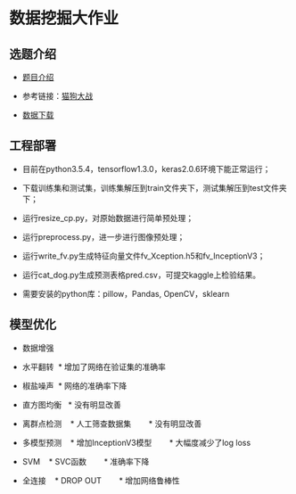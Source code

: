 # 数据挖掘大作业

## 选题介绍

- [题目介绍](https://www.kaggle.com/c/dogs-vs-cats-redux-kernels-edition)

- 参考链接：[猫狗大战](https://zhuanlan.zhihu.com/p/25978105)

- [数据下载](https://www.kaggle.com/c/dogs-vs-cats-redux-kernels-edition/data)

## 工程部署

- 目前在python3.5.4，tensorflow1.3.0，keras2.0.6环境下能正常运行；

- 下载训练集和测试集，训练集解压到train文件夹下，测试集解压到test文件夹下；

- 运行resize_cp.py，对原始数据进行简单预处理；

- 运行preprocess.py，进一步进行图像预处理；

- 运行write_fv.py生成特征向量文件fv_Xception.h5和fv_InceptionV3；

- 运行cat_dog.py生成预测表格pred.csv，可提交kaggle上检验结果。

- 需要安装的python库：pillow，Pandas, OpenCV，sklearn

## 模型优化

* 数据增强
 * 水平翻转
  * 增加了网络在验证集的准确率
 * 椒盐噪声
  * 网络的准确率下降        
 * 直方图均衡
  * 没有明显改善

* 离群点检测
    * 人工筛查数据集
        * 没有明显改善

* 多模型预测
    * 增加InceptionV3模型
        * 大幅度减少了log loss

* SVM
    * SVC函数
        * 准确率下降

* 全连接
    * DROP OUT
        * 增加网络鲁棒性
